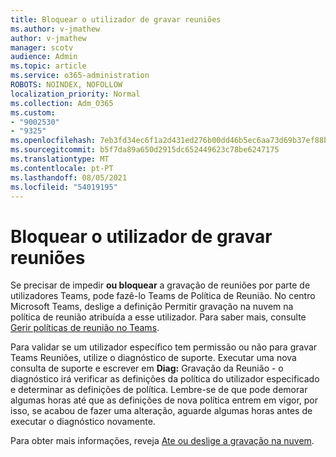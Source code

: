 ```yaml
---
title: Bloquear o utilizador de gravar reuniões
ms.author: v-jmathew
author: v-jmathew
manager: scotv
audience: Admin
ms.topic: article
ms.service: o365-administration
ROBOTS: NOINDEX, NOFOLLOW
localization_priority: Normal
ms.collection: Adm_O365
ms.custom:
- "9002530"
- "9325"
ms.openlocfilehash: 7eb3fd34ec6f1a2d431ed276b00dd46b5ec6aa73d69b37ef88b1ba0ca6f5d077
ms.sourcegitcommit: b5f7da89a650d2915dc652449623c78be6247175
ms.translationtype: MT
ms.contentlocale: pt-PT
ms.lasthandoff: 08/05/2021
ms.locfileid: "54019195"
---
```

# <a name="block-user-from-recording-meetings"></a>Bloquear o utilizador de gravar reuniões

Se precisar de impedir **ou bloquear** a gravação de reuniões por parte de utilizadores Teams, pode fazê-lo Teams de Política de Reunião. No centro Microsoft Teams, deslige a  definição Permitir gravação na nuvem na política de reunião atribuída a esse utilizador. Para saber mais, consulte [Gerir políticas de reunião no Teams](https://docs.microsoft.com/microsoftteams/meeting-policies-in-teams#allow-cloud-recording).

Para validar se um utilizador específico tem permissão ou não para gravar Teams Reuniões, utilize o diagnóstico de suporte. Executar uma nova consulta de suporte e escrever em **Diag:** Gravação da Reunião - o diagnóstico irá verificar as definições da política do utilizador especificado e determinar as definições de política. Lembre-se de que pode demorar algumas horas até que as definições de nova política entrem em vigor, por isso, se acabou de fazer uma alteração, aguarde algumas horas antes de executar o diagnóstico novamente.

Para obter mais informações, reveja [Ate ou deslige a gravação na nuvem](https://docs.microsoft.com/microsoftteams/cloud-recording#turn-on-or-turn-off-cloud-recording).
